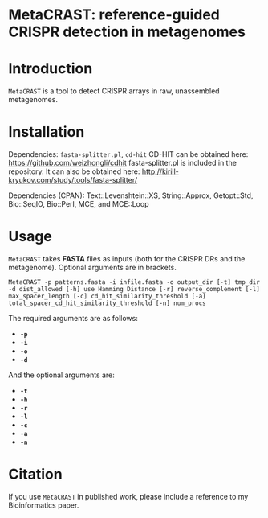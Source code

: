 # MetaCRAST: reference-guided CRISPR detection in metagenomes
# Introduction
`MetaCRAST` is a tool to detect CRISPR arrays in raw, unassembled metagenomes. 

# Installation

Dependencies: `fasta-splitter.pl`, `cd-hit`
CD-HIT can be obtained here: https://github.com/weizhongli/cdhit
fasta-splitter.pl is included in the repository. It can also be obtained here: http://kirill-kryukov.com/study/tools/fasta-splitter/

Dependencies (CPAN): Text::Levenshtein::XS, String::Approx, Getopt::Std, Bio::SeqIO, Bio::Perl, MCE, and MCE::Loop

# Usage 
`MetaCRAST` takes **FASTA** files as inputs (both for the CRISPR DRs and the metagenome). Optional arguments are in brackets. 

`MetaCRAST -p patterns.fasta -i infile.fasta -o output_dir [-t] tmp_dir -d dist_allowed [-h] use Hamming Distance [-r] reverse_complement [-l] max_spacer_length [-c] cd_hit_similarity_threshold [-a] total_spacer_cd_hit_similarity_threshold [-n] num_procs`

The required arguments are as follows:
* **`-p`**
* **`-i`**
* **`-o`**
* **`-d`**

And the optional arguments are:
* **`-t`**
* **`-h`**
* **`-r`**
* **`-l`**
* **`-c`**
* **`-a`**
* **`-n`**

# Citation
If you use `MetaCRAST` in published work, please include a reference to my Bioinformatics paper.
